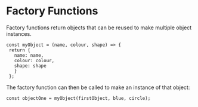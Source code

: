  # Factory Functions
 
 Factory functions return objects that can be reused to make multiple object instances.
 
 ```
 const myObject = (name, colour, shape) => {
  return {
    name: name,
    colour: colour,
    shape: shape
    }
  };
  ```
  
  The factory function can then be called to make an instance of that object:
  
  ```
  const objectOne = myObject(firstObject, blue, circle);
  ```
